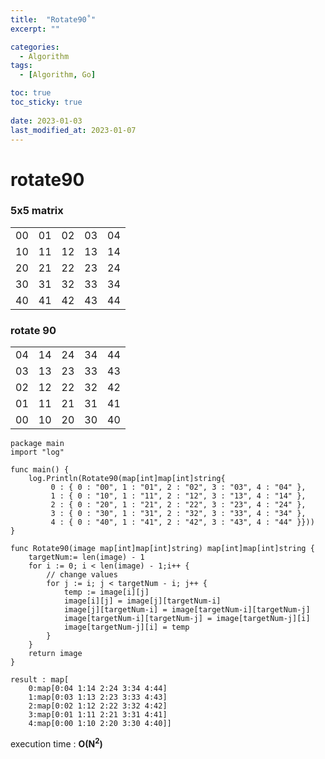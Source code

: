 ```yaml
---
title:  "Rotate90˚"
excerpt: ""

categories:
  - Algorithm
tags:
  - [Algorithm, Go]

toc: true
toc_sticky: true
 
date: 2023-01-03
last_modified_at: 2023-01-07
---
```


# rotate90

### 5x5 matrix  

| | | | | |
|---|---|---|---|---|
|00|01|02|03|04|
|10|11|12|13|14|
|20|21|22|23|24|
|30|31|32|33|34|
|40|41|42|43|44|

### rotate 90   

| | | | | |
|---|---|---|---|---|
|04|14|24|34|44|
|03|13|23|33|43|
|02|12|22|32|42|
|01|11|21|31|41|
|00|10|20|30|40|


```
package main
import "log"

func main() {
    log.Println(Rotate90(map[int]map[int]string{
         0 : { 0 : "00", 1 : "01", 2 : "02", 3 : "03", 4 : "04" }, 
         1 : { 0 : "10", 1 : "11", 2 : "12", 3 : "13", 4 : "14" }, 
         2 : { 0 : "20", 1 : "21", 2 : "22", 3 : "23", 4 : "24" }, 
         3 : { 0 : "30", 1 : "31", 2 : "32", 3 : "33", 4 : "34" },
         4 : { 0 : "40", 1 : "41", 2 : "42", 3 : "43", 4 : "44" }}))
}

func Rotate90(image map[int]map[int]string) map[int]map[int]string {
    targetNum:= len(image) - 1
    for i := 0; i < len(image) - 1;i++ {
        // change values
        for j := i; j < targetNum - i; j++ {
            temp := image[i][j]
            image[i][j] = image[j][targetNum-i]
            image[j][targetNum-i] = image[targetNum-i][targetNum-j]
            image[targetNum-i][targetNum-j] = image[targetNum-j][i]
            image[targetNum-j][i] = temp
        }
    }
    return image
}
```

```
result : map[
    0:map[0:04 1:14 2:24 3:34 4:44] 
    1:map[0:03 1:13 2:23 3:33 4:43] 
    2:map[0:02 1:12 2:22 3:32 4:42] 
    3:map[0:01 1:11 2:21 3:31 4:41] 
    4:map[0:00 1:10 2:20 3:30 4:40]]

```


execution time : **O(N<sup>2</sup>)**